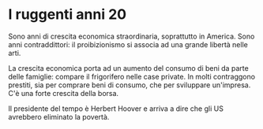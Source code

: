 # I ruggenti anni 20
Sono anni di crescita economica straordinaria, soprattutto in America. Sono anni contraddittori: il proibizionismo si associa ad una grande libertà nelle arti.

La crescita economica porta ad un aumento del consumo di beni da parte delle famiglie: compare il frigorifero nelle case private.
In molti contraggono prestiti, sia per comprare beni di consumo, che per sviluppare un'impresa.
C'è una forte crescita della borsa.

Il presidente del tempo è Herbert Hoover e arriva a dire che gli US avrebbero eliminato la povertà.